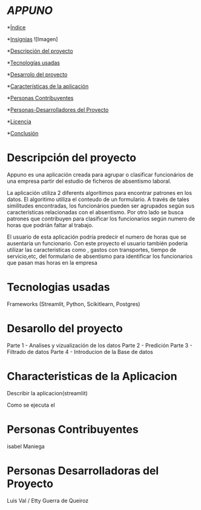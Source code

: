 

# <em> APPUNO</em>



*[Índice](#Índice)

*[Insignias](#insignias)
![Imagen]

*[Descripción del proyecto](#descripción-del-proyecto)

*[Tecnologías usadas](#tecnologías-utilizadas)

*[Desarrolo del proyecto](#acceso-proyecto)

*[Características de la aplicación](#Características-de-la-aplicación-y-demostración)

*[Personas Contribuyentes](#personas-contribuyentes)

*[Personas-Desarrolladores del Proyecto](#personas-desarrolladores)

*[Licencia](#licencia)

*[Conclusión](#conclusión)


# Descripción del proyecto

Appuno es una aplicación creada para agrupar o clasificar funcionários de una empresa partir del estudio de ficheros de absentismo laboral. 

La aplicación utiliza 2 diferents algorítimos para encontrar patrones en los datos. El algoritimo utiliza el conteudo de un formulario. A través de tales similitudes encontradas,  los funcionários pueden ser agrupados según sus caracteristicas relacionadas con el absentismo. Por otro lado se busca patrones que contribuyen para clasificar los funcionarios según numero de horas que podrián faltar al trabajo. 

El usuario de esta aplicación podría predecir el numero de horas que se ausentaria un funcionario. 
Con este proyecto el usuario también poderia utilizar las caracteristicas como , gastos con transportes, tiempo de servicio,etc, del formulario de absentismo para identificar los funcionarios que pasan mas horas en la empresa
# Tecnologias usadas

 Frameworks (Streamlit, Python, Scikitlearn, Postgres)
 
 # Desarollo del proyecto 

Parte 1 - Analises y vizualización de los datos
Parte 2 -  Predición
Parte 3 - Filtrado de datos
Parte 4 - Introducion de la Base de datos


# Characteristicas de la Aplicacion 
Describir la aplicacion(streamlit)

Como se ejecuta el 

# Personas Contribuyentes 

isabel Maniega

# Personas Desarrolladoras del Proyecto

Luis Val / Etty Guerra de Queiroz